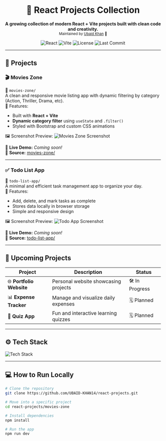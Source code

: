 <h1 align="center">🎨 React Projects Collection</h1>

<p align="center">
  <b>A growing collection of modern React + Vite projects built with clean code and creativity.</b><br/>
  <sub>Maintained by <a href="https://github.com/UBAID-KHAN14">Ubaid Khan</a> 🚀</sub>
</p>

<p align="center">
  <img src="https://img.shields.io/badge/React-18-blue?logo=react" alt="React" />
  <img src="https://img.shields.io/badge/Vite-Frontend-yellow?logo=vite" alt="Vite" />
  <img src="https://img.shields.io/badge/License-MIT-green" alt="License" />
  <img src="https://img.shields.io/github/last-commit/UBAID-KHAN14/react-projects?color=brightgreen" alt="Last Commit" />
</p>

---

## 🚀 Projects

### 🎬 **Movies Zone**
📁 `movies-zone/`  
A clean and responsive movie listing app with dynamic filtering by category (Action, Thriller, Drama, etc).  
🧠 Features:
- Built with **React + Vite**
- **Dynamic category filter** using `useState` and `.filter()`
- Styled with Bootstrap and custom CSS animations  

🖼️ Screenshot Preview:
![Movies Zone Screenshot](https://via.placeholder.com/800x400?text=Movies+Zone+App+Preview)

🔗 **Live Demo:** *Coming soon!*  
🔗 **Source:** [movies-zone/](./movies-zone)

---

### ✅ **Todo List App**
📁 `todo-list-app/`  
A minimal and efficient task management app to organize your day.  
🧠 Features:
- Add, delete, and mark tasks as complete
- Stores data locally in browser storage
- Simple and responsive design  

🖼️ Screenshot Preview:
![Todo App Screenshot](https://via.placeholder.com/800x400?text=Todo+List+App+Preview)

🔗 **Live Demo:** *Coming soon!*  
🔗 **Source:** [todo-list-app/](./todo-list-app)

---

## 🧩 Upcoming Projects

| Project | Description | Status |
|----------|--------------|--------|
| 🌐 **Portfolio Website** | Personal website showcasing projects | 🛠️ In Progress |
| 📊 **Expense Tracker** | Manage and visualize daily expenses | 🗓️ Planned |
| 🧠 **Quiz App** | Fun and interactive learning quizzes | 🗓️ Planned |

---

## ⚙️ Tech Stack
<p>
  <img src="https://skillicons.dev/icons?i=react,vite,js,html,css,bootstrap,tailwind,git,github" alt="Tech Stack" />
</p>

---

## 💻 How to Run Locally

```bash
# Clone the repository
git clone https://github.com/UBAID-KHAN14/react-projects.git

# Move into a specific project
cd react-projects/movies-zone

# Install dependencies
npm install

# Run the app
npm run dev
